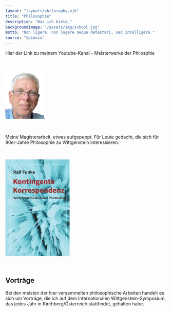 ```yaml
---
layout: "layouts/philosophy.njk"
title: "Philosophie"
description: "Was ich biete."
backgroundImage: "/assets/img/school.jpg"
motto: "Non ligere, non lugere neque detestari, sed intelligere."
source: "Spinoza"
---
```


Hier der Link zu meinem Youtube-Kanal - Meisterwerke der Philosphie

<br/>

[<img  src="/assets/img/PortraitYT.png" alt="rfimage">](https://www.youtube.com/channel/UCVryJa53qRbh3YiiT3Of2lw).

<br/>

Meine Magisterarbeit, etwas aufgepeppt. Für Leute gedacht, die sich für 80er-Jahre Philosophie zu Wittgenstein interessieren.

<br/>

[<img  src="/assets/img/kk.jpg" alt="bookcover">](https://www.epubli.com/shop/kontingente-korrespondenz-9783754930083).

<br/>



## Vorträge

Bei den meisten der hier versammelten philosophische Arbeiten handelt es sich um Vorträge, die ich auf dem Internationalen Wittgenstein-Symposium, das jedes Jahr in Kirchberg/Österreich stattfindet, gehalten habe.


<br/>






